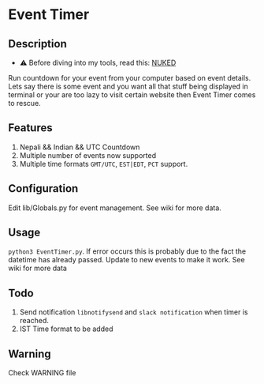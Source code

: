 # Event Timer
## Description
- :warning: Before diving into my tools, read this: [NUKED](https://github.com/machineydv/machineydv/blob/master/NUKED.md)

Run countdown for your event from your computer based on event details. Lets say there is some event and you want all that stuff being displayed in terminal or your are too lazy to visit certain website then Event Timer comes to rescue.

## Features
1. Nepali && Indian && UTC Countdown
2. Multiple number of events now supported
3. Multiple time formats `GMT/UTC`, `EST|EDT`, `PCT` support.

## Configuration
Edit lib/Globals.py for event management. See wiki for more data.

## Usage
`python3 EventTimer.py`. If error occurs this is probably due to the fact the datetime has already passed. Update to new events to make it work. See wiki for more data

## Todo
1. Send notification `libnotifysend` and `slack notification` when timer is reached.
2. IST Time format to be added

## Warning
Check WARNING file
